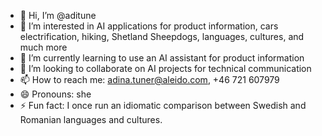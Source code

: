 - 👋 Hi, I’m @aditune
- 👀 I’m interested in AI applications for product information, cars electrification, hiking, Shetland Sheepdogs, languages, cultures, and much more
- 🌱 I’m currently learning to use an AI assistant for product information
- 💞️ I’m looking to collaborate on AI projects for technical communication
- 📫 How to reach me: adina.tuner@aleido.com, +46 721 607979
- 😄 Pronouns: she
- ⚡ Fun fact: I once run an idiomatic comparison between Swedish and Romanian languages and cultures.

<!---
aditune/aditune is a ✨ special ✨ repository because its `README.md` (this file) appears on your GitHub profile.
You can click the Preview link to take a look at your changes.
--->
